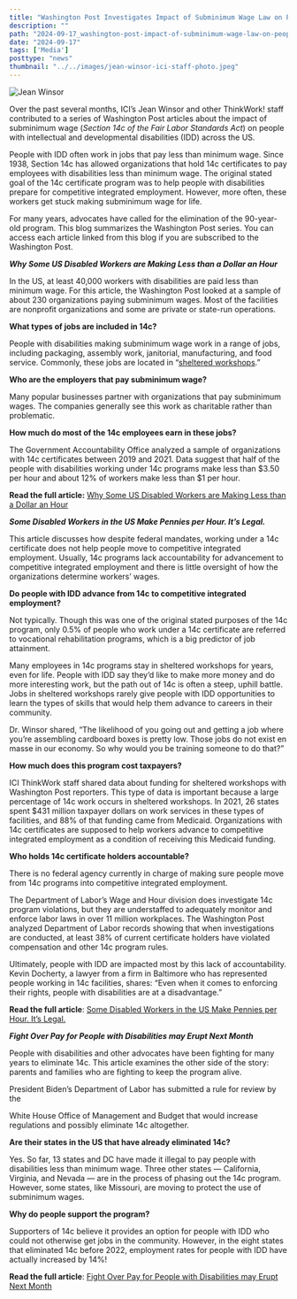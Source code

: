```yaml
---
title: "Washington Post Investigates Impact of Subminimum Wage Law on People with Disabilities"
description: ""
path: "2024-09-17_washington-post-impact-of-subminimum-wage-law-on-people-with-disabilities.md"
date: "2024-09-17"
tags: ['Media']
posttype: "news"
thumbnail: "../../images/jean-winsor-ici-staff-photo.jpeg"
---
```


![Jean Winsor](/images/jean-winsor-ici-staff-photo.jpeg "Jean Winsor")

Over the past several months, ICI’s Jean Winsor and other ThinkWork! staff contributed to a series of Washington Post articles about the impact of subminimum wage (*Section 14c of the Fair Labor Standards Act*) on people with intellectual and developmental disabilities (IDD) across the US.

People with IDD often work in jobs that pay less than minimum wage. Since 1938, Section 14c has allowed organizations that hold 14c certificates to pay employees with disabilities less than minimum wage. The original stated goal of the 14c certificate program was to help people with disabilities prepare for competitive integrated employment. However, more often, these workers get stuck making subminimum wage for life.

For many years, advocates have called for the elimination of the 90-year-old program. This blog summarizes the Washington Post series. You can access each article linked from this blog if you are subscribed to the Washington Post.

***Why Some US Disabled Workers are Making Less than a Dollar an Hour***

In the US, at least 40,000 workers with disabilities are paid less than minimum wage. For this article, the Washington Post looked at a sample of about 230 organizations paying subminimum wages. Most of the facilities are nonprofit organizations and some are private or state-run operations.

**What types of jobs are included in 14c?**

People with disabilities making subminimum wage work in a range of jobs, including packaging, assembly work, janitorial, manufacturing, and food service. Commonly, these jobs are located in “[sheltered workshops](https://www.thinkwork.org/taxonomy/term/429).”

**Who are the employers that pay subminimum wage?**

Many popular businesses partner with organizations that pay subminimum wages. The companies generally see this work as charitable rather than problematic.

**How much do most of the 14c employees earn in these jobs?**

The Government Accountability Office analyzed a sample of organizations with 14c certificates between 2019 and 2021. Data suggest that half of the people with disabilities working under 14c programs make less than $3.50 per hour and about 12% of workers make less than $1 per hour.

**Read the full article:** [Why Some US Disabled Workers are Making Less than a Dollar an Hour](https://www.washingtonpost.com/wellness/interactive/2024/disability-subminimum-wages-contract-labor/?pwapi_token=eyJ0eXAiOiJKV1QiLCJhbGciOiJIUzI1NiJ9.eyJyZWFzb24iOiJnaWZ0IiwibmJmIjoxNzI0OTkwNDAwLCJpc3MiOiJzdWJzY3JpcHRpb25zIiwiZXhwIjoxNzI2MzcyNzk5LCJpYXQiOjE3MjQ5OTA0MDAsImp0aSI6IjBkNjc0NWE4LTk4NjUtNDY1Mi04NTVhLWYyYzRiZjQxZDg4MiIsInVybCI6Imh0dHBzOi8vd3d3Lndhc2hpbmd0b25wb3N0LmNvbS93ZWxsbmVzcy9pbnRlcmFjdGl2ZS8yMDI0L2Rpc2FiaWxpdHktc3VibWluaW11bS13YWdlcy1jb250cmFjdC1sYWJvci8ifQ.G-96sEWA8e_xazt7YxHOGiS2nsGwqs8esY6jJh8GkI0&itid=gfta)

***Some Disabled Workers in the US Make Pennies per Hour. It’s Legal.***


This article discusses how despite federal mandates, working under a 14c certificate does not help people move to competitive integrated employment. Usually, 14c programs lack accountability for advancement to competitive integrated employment and there is little oversight of how the organizations determine workers’ wages.

**Do people with IDD advance from 14c to competitive integrated employment?**

Not typically. Though this was one of the original stated purposes of the 14c program, only 0.5% of people who work under a 14c certificate are referred to vocational rehabilitation programs, which is a big predictor of job attainment.

Many employees in 14c programs stay in sheltered workshops for years, even for life. People with IDD say they’d like to make more money and do more interesting work, but the path out of 14c is often a steep, uphill battle. Jobs in sheltered workshops rarely give people with IDD opportunities to learn the types of skills that would help them advance to careers in their community.

Dr. Winsor shared, “The likelihood of you going out and getting a job where you’re assembling cardboard boxes is pretty low. Those jobs do not exist en masse in our economy. So why would you be training someone to do that?”

**How much does this program cost taxpayers?**

ICI ThinkWork staff shared data about funding for sheltered workshops with Washington Post reporters. This type of data is important because a large percentage of 14c work occurs in sheltered workshops. In 2021, 26 states spent $431 million taxpayer dollars on work services in these types of facilities, and 88% of that funding came from Medicaid. Organizations with 14c certificates are supposed to help workers advance to competitive integrated employment as a condition of receiving this Medicaid funding.

**Who holds 14c certificate holders accountable?**

There is no federal agency currently in charge of making sure people move from 14c programs into competitive integrated employment.

The Department of Labor’s Wage and Hour division does investigate 14c program violations, but they are understaffed to adequately monitor and enforce labor laws in over 11 million workplaces. The Washington Post analyzed Department of Labor records showing that when investigations are conducted, at least 38% of current certificate holders have violated compensation and other 14c program rules.

Ultimately, people with IDD are impacted most by this lack of accountability. Kevin Docherty, a lawyer from a firm in Baltimore who has represented people working in 14c facilities, shares: “Even when it comes to enforcing their rights, people with disabilities are at a disadvantage.”

**Read the full article**: [Some Disabled Workers in the US Make Pennies per Hour. It’s Legal.](https://www.washingtonpost.com/wellness/2024/08/30/subminimum-wage-disabled-workers/?pwapi_token=eyJ0eXAiOiJKV1QiLCJhbGciOiJIUzI1NiJ9.eyJyZWFzb24iOiJnaWZ0IiwibmJmIjoxNzI0OTkwNDAwLCJpc3MiOiJzdWJzY3JpcHRpb25zIiwiZXhwIjoxNzI2MzcyNzk5LCJpYXQiOjE3MjQ5OTA0MDAsImp0aSI6IjJiNDViZmNlLTE1NjctNGNjNS05Mjc1LWQzYjQwM2VlNzI2OSIsInVybCI6Imh0dHBzOi8vd3d3Lndhc2hpbmd0b25wb3N0LmNvbS93ZWxsbmVzcy8yMDI0LzA4LzMwL3N1Ym1pbmltdW0td2FnZS1kaXNhYmxlZC13b3JrZXJzLyJ9.T1tPPAw3q3X7g8rI4opnch8W5byAy1UYu5Hg_xdyolg)

***Fight Over Pay for People with Disabilities may Erupt Next Month***

People with disabilities and other advocates have been fighting for many years to eliminate 14c. This article examines the other side of the story: parents and families who are fighting to keep the program alive.

President Biden’s Department of Labor has submitted a rule for review by the

White House Office of Management and Budget that would increase regulations and possibly eliminate 14c altogether.

**Are their states in the US that have already eliminated 14c?**

Yes. So far, 13 states and DC have made it illegal to pay people with disabilities less than minimum wage. Three other states — California, Virginia, and Nevada — are in the process of phasing out the 14c program. However, some states, like Missouri, are moving to protect the use of subminimum wages.

**Why do people support the program?**

Supporters of 14c believe it provides an option for people with IDD who could not otherwise get jobs in the community. However, in the eight states that eliminated 14c before 2022, employment rates for people with IDD have actually increased by 14%!

**Read the full article**: [Fight Over Pay for People with Disabilities may Erupt Next Month](https://www.washingtonpost.com/politics/2024/08/30/subminimum-wage-labor-department-politics-disabled-workers/?pwapi_token=eyJ0eXAiOiJKV1QiLCJhbGciOiJIUzI1NiJ9.eyJyZWFzb24iOiJnaWZ0IiwibmJmIjoxNzI0OTkwNDAwLCJpc3MiOiJzdWJzY3JpcHRpb25zIiwiZXhwIjoxNzI2MzcyNzk5LCJpYXQiOjE3MjQ5OTA0MDAsImp0aSI6IjhhMDA4N2ZjLTEzMWMtNDE1NS1iZDEyLWY5NjYwZGNiMGEzZiIsInVybCI6Imh0dHBzOi8vd3d3Lndhc2hpbmd0b25wb3N0LmNvbS9wb2xpdGljcy8yMDI0LzA4LzMwL3N1Ym1pbmltdW0td2FnZS1sYWJvci1kZXBhcnRtZW50LXBvbGl0aWNzLWRpc2FibGVkLXdvcmtlcnMvIn0.FTbuywbXAPoSmGcRWJaH6A9CYY30zatv2IrLgGqopOw)
